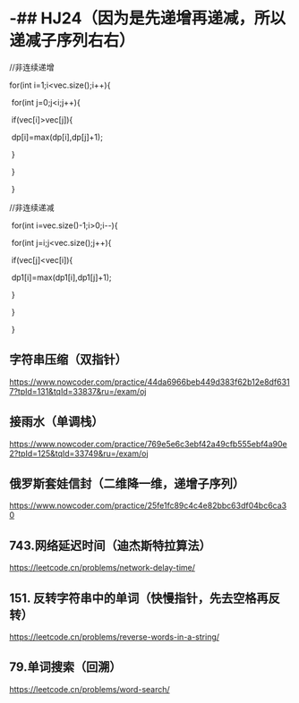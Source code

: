 # -## HJ24（因为是先递增再递减，所以递减子序列右右）

//非连续递增

for(int i=1;i<vec.size();i++){

​      for(int j=0;j<i;j++){

​        if(vec[i]>vec[j]){

​          dp[i]=max(dp[i],dp[j]+1);

​        }

​      }

​    }



//非连续递减

​    for(int i=vec.size()-1;i>0;i--){

​      for(int j=i;j<vec.size();j++){

​        if(vec[j]<vec[i]){

​          dp1[i]=max(dp1[i],dp1[j]+1);

​        }

​      }

​    }



## 字符串压缩（双指针）

https://www.nowcoder.com/practice/44da6966beb449d383f62b12e8df6317?tpId=131&tqId=33837&ru=/exam/oj



## 接雨水（单调栈）

https://www.nowcoder.com/practice/769e5e6c3ebf42a49cfb555ebf4a90e2?tpId=125&tqId=33749&ru=/exam/oj



## 俄罗斯套娃信封（二维降一维，递增子序列）

https://www.nowcoder.com/practice/25fe1fc89c4c4e82bbc63df04bc6ca30



## 743.网络延迟时间（迪杰斯特拉算法）

https://leetcode.cn/problems/network-delay-time/



## 151. 反转字符串中的单词（快慢指针，先去空格再反转）

https://leetcode.cn/problems/reverse-words-in-a-string/



## 79.单词搜索（回溯）

https://leetcode.cn/problems/word-search/
